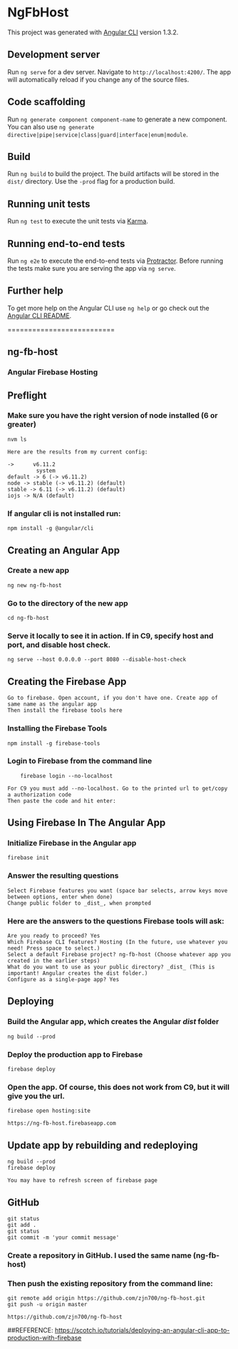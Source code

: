 # NgFbHost

This project was generated with [Angular CLI](https://github.com/angular/angular-cli) version 1.3.2.

## Development server

Run `ng serve` for a dev server. Navigate to `http://localhost:4200/`. The app will automatically reload if you change any of the source files.

## Code scaffolding

Run `ng generate component component-name` to generate a new component. You can also use `ng generate directive|pipe|service|class|guard|interface|enum|module`.

## Build

Run `ng build` to build the project. The build artifacts will be stored in the `dist/` directory. Use the `-prod` flag for a production build.

## Running unit tests

Run `ng test` to execute the unit tests via [Karma](https://karma-runner.github.io).

## Running end-to-end tests

Run `ng e2e` to execute the end-to-end tests via [Protractor](http://www.protractortest.org/).
Before running the tests make sure you are serving the app via `ng serve`.

## Further help

To get more help on the Angular CLI use `ng help` or go check out the [Angular CLI README](https://github.com/angular/angular-cli/blob/master/README.md).


==========================


## ng-fb-host
### Angular Firebase Hosting


## Preflight

### Make sure you have the right version of node installed (6 or greater)
    nvm ls
    
    Here are the results from my current config:
    
    ->      v6.11.2
             system
    default -> 6 (-> v6.11.2)
    node -> stable (-> v6.11.2) (default)
    stable -> 6.11 (-> v6.11.2) (default)
    iojs -> N/A (default)

### If angular cli is not installed run:
    npm install -g @angular/cli


## Creating an Angular App

### Create a new app
    ng new ng-fb-host

### Go to the directory of the new app
    cd ng-fb-host

### Serve it locally to see it in action. If in C9, specify host and port, and disable host check.
    ng serve --host 0.0.0.0 --port 8080 --disable-host-check


## Creating the Firebase App

    Go to firebase. Open account, if you don't have one. Create app of same name as the angular app
    Then install the firebase tools here

### Installing the Firebase Tools
    npm install -g firebase-tools


### Login to Firebase from the command line
        firebase login --no-localhost

    For C9 you must add --no-localhost. Go to the printed url to get/copy a authorization code
    Then paste the code and hit enter: 


## Using Firebase In The Angular App

### Initialize Firebase in the Angular app
    firebase init

### Answer the resulting questions
    Select Firebase features you want (space bar selects, arrow keys move between options, enter when done)
    Change public folder to _dist_, when prompted

### Here are the answers to the questions Firebase tools will ask:
    Are you ready to proceed? Yes
    Which Firebase CLI features? Hosting (In the future, use whatever you need! Press space to select.)
    Select a default Firebase project? ng-fb-host (Choose whatever app you created in the earlier steps)
    What do you want to use as your public directory? _dist_ (This is important! Angular creates the dist folder.)
    Configure as a single-page app? Yes


## Deploying

### Build the Angular app, which creates the Angular _dist_ folder
    ng build --prod


### Deploy the production app to Firebase
    firebase deploy

### Open the app. Of course, this does not work from C9, but it will give you the url.
    firebase open hosting:site

    https://ng-fb-host.firebaseapp.com


## Update app by rebuilding and redeploying
    ng build --prod
    firebase deploy

    You may have to refresh screen of firebase page


## GitHub
    git status
    git add .
    git status
    git commit -m 'your commit message'

### Create a repository in GitHub. I used the same name (ng-fb-host)

### Then push the existing repository from the command line:
    git remote add origin https://github.com/zjn700/ng-fb-host.git
    git push -u origin master

    https://github.com/zjn700/ng-fb-host


##REFERENCE:
    https://scotch.io/tutorials/deploying-an-angular-cli-app-to-production-with-firebase